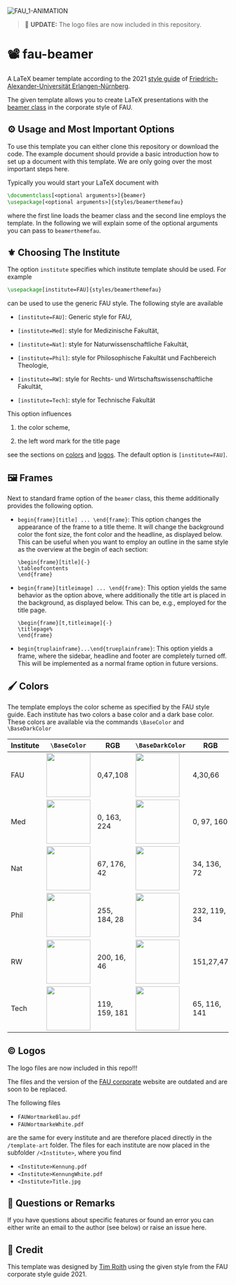 ![FAU_1-ANIMATION](https://user-images.githubusercontent.com/44805883/169285233-f2065c06-0dcc-49a3-9afe-242e1f2e6e05.gif)

> :loudspeaker: **UPDATE:**  The logo files are now included in this repository.

# :film_projector: fau-beamer

A LaTeX beamer template according to the 2021 [style guide](https://www.intern.fau.de/kommunikation-marketing-und-corporate-identity/corporate-identity/) of [Friedrich-Alexander-Universität Erlangen-Nürnberg](https://www.fau.de/).

The given template allows you to create LaTeX presentations with the [beamer class](https://ctan.org/pkg/beamer?lang=en) in the corporate style of FAU.

## :gear: Usage and Most Important Options

To use this template you can either clone this repository or download the code. The example document should provide a basic introduction how to set up a document with this template. We are only going over the most important steps here.

Typically you would start your LaTeX document with

```LaTeX
\documentclass[<optional arguments>]{beamer}
\usepackage[<optional arguments>]{styles/beamerthemefau}
```

where the first line loads the beamer class and the second line employs the template. In the following we will explain some of the optional arguments you can pass to ```beamerthemefau```.

## :fleur_de_lis: Choosing The Institute

The option ```institute``` specifies which institute template should be used. For example

```LaTeX
\usepackage[institute=FAU]{styles/beamerthemefau}
```

can be used to use the generic FAU style. The following style are available

* ```[institute=FAU]```: Generic style for FAU,

* ```[institute=Med]```: style for Medizinische Fakultät,

* ```[institute=Nat]```: style for Naturwissenschaftliche Fakultät,

* ```[institute=Phil]```: style for Philosophische Fakultät und Fachbereich Theologie,

* ```[institute=RW]```: style for Rechts- und Wirtschaftswissenschaftliche Fakultät,

* ```[institute=Tech]```: style for Technische Fakultät

This option influences

1. the color scheme,

2. the left word mark for the title page

see the sections on [colors](##Colors) and [logos](##Logos). The default option is ```[institute=FAU]```.

## 🖼️ Frames

Next to standard frame option of the ```beamer``` class, this theme 
additionally provides the following option.

- ```begin{frame}[title] ... \end{frame}```: This option changes the appearance of the frame to a title theme. It will change the background color the font size, the font color and the headline, as displayed below. This can be useful when you want to employ an outline in the same style as the overview at the begin of each section: 
    ```
    \begin{frame}[title]{-}
    \tableofcontents
    \end{frame}
    ```
- ```begin{frame}[titleimage] ... \end{frame}```: This option yields the same behavior as the option above, where additionally the title art is placed in the background, as displayed below. This can be, e.g., employed for the title page.
    ```
    \begin{frame}[t,titleimage]{-}
    \titlepage%
    \end{frame}
    ```
- ```begin{truplainframe}...\end{trueplainframe}```: This option yields a frame, where the sidebar, headline and footer are completely turned off. This will be implemented as a normal frame option in future versions.


## :paintbrush: Colors

The template employs the color scheme as specified by the FAU style guide. Each institute has two colors a base color and a dark base color. These colors are available via the commands ```\BaseColor``` and ```\BaseDarkColor```

| Institute | ```\BaseColor``` | RGB | ```\BaseDarkColor``` | RGB |
| --------- | ---------------- | --- | ----------------- | --- |
| FAU       | <img src="https://user-images.githubusercontent.com/44805883/169272361-71da6b14-2b6d-454c-ae73-f581dd75640b.png" width="100" height="100"> | 0,47,108 | <img src="https://user-images.githubusercontent.com/44805883/169272896-3e2e90bf-5465-4f9a-afc4-4c0f952a7ce3.png" width="100" height="100"> | 4,30,66 |
| Med       | <img src="https://user-images.githubusercontent.com/44805883/169273738-b598bb45-5538-4b3b-b5ff-b120019e71d6.png" width="100" height="100"> | 0, 163, 224 | <img src="https://user-images.githubusercontent.com/44805883/169273182-326a694e-0511-4e3c-a8d3-523b5b5a72aa.png" width="100" height="100"> | 0, 97, 160 |
| Nat       | <img src="https://user-images.githubusercontent.com/44805883/169273312-2f7d0130-1dd4-44e5-a920-497cbc8a4374.png" width="100" height="100"> | 67, 176, 42 | <img src="https://user-images.githubusercontent.com/44805883/169273381-0f8fcaed-54b1-4fb4-9c60-4b47af35af25.png" width="100" height="100"> | 34, 136, 72 |
| Phil      | <img src="https://user-images.githubusercontent.com/44805883/169273473-6008ad50-2d7f-4ada-b01f-39325940c8bd.png" width="100" height="100"> | 255, 184, 28 | <img src="https://user-images.githubusercontent.com/44805883/169273551-f059d603-75c9-49ed-91cc-610fd83a4a58.png" width="100" height="100"> | 232, 119, 34 |
| RW        | <img src="https://user-images.githubusercontent.com/44805883/169273830-aeec45b8-16f6-436e-8e3c-99b87da42d3a.png" width="100" height="100"> | 200, 16, 46 | <img src="https://user-images.githubusercontent.com/44805883/169273919-371bcf69-9e5d-4070-8e1f-ba1939979f51.png" width="100" height="100"> | 151,27,47 |
| Tech      | <img src="https://user-images.githubusercontent.com/44805883/169273976-d9cd9890-883f-4a1a-9994-b6eae1333492.png" width="100" height="100"> | 119, 159, 181 | <img src="https://user-images.githubusercontent.com/44805883/169274039-0e0f4f96-8f2d-4191-96cd-641332769acb.png" width="100" height="100"> | 65, 116, 141 |


## :copyright: Logos

The logo files are now included in this repo!!! 

The files and the version of the [FAU corporate](https://www.intern.fau.de/kommunikation-marketing-und-corporate-identity/vorlagen/praesentationsvorlagen-powerpoint/) website are outdated and are soon to be replaced.

The following files

* ```FAUWortmarkeBlau.pdf```
* ```FAUWortmarkeWhite.pdf```

are the same for every institute and are therefore placed directly in the ```/template-art``` folder. The files for each institute are now placed in the subfolder ```/<Institute>```, where you find


* ```<Institute>Kennung.pdf```
* ```<Institute>KennungWhite.pdf```
* ```<Institute>Title.jpg```

## :paperclip: Questions or Remarks
If you have questions about specific features or found an error you can either write an email to the author (see below) or raise an issue here.

## :beer: Credit
This template was designed by [Tim Roith](https://timroith.github.io/) using the given style from the FAU corporate style guide 2021.

